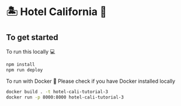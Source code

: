 # 🏝 Hotel California 🏨 

## To get started

To run this locally 💻

```bash
npm install
npm run deploy
```

To run with Docker 🐳 
Please check if you have Docker installed locally

```bash
docker build . -t hotel-cali-tutorial-3
docker run -p 8000:8000 hotel-cali-tutorial-3
```

